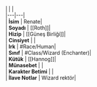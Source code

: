 |  |  |<br>|---|---|<br>| **İsim** | Renate|<br>| **Soyadı** | [[Roth]]|<br>| **Hizip** | [[Güneş Birliği]]|<br>| **Cinsiyet** | |<br>| **Irk** | #Race/Human|<br>| **Sınıf** | #Class/Wizard (Enchanter)|<br>| **Kütük** | [[Hannog]]|<br>| **Münasebet** | |<br>| **Karakter Betimi** | |<br>| **İlave Notlar** | Wizard rektör|<br>